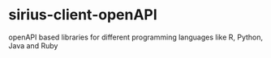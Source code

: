 # sirius-client-openAPI

openAPI based libraries for different  programming languages like R, Python, Java and Ruby
